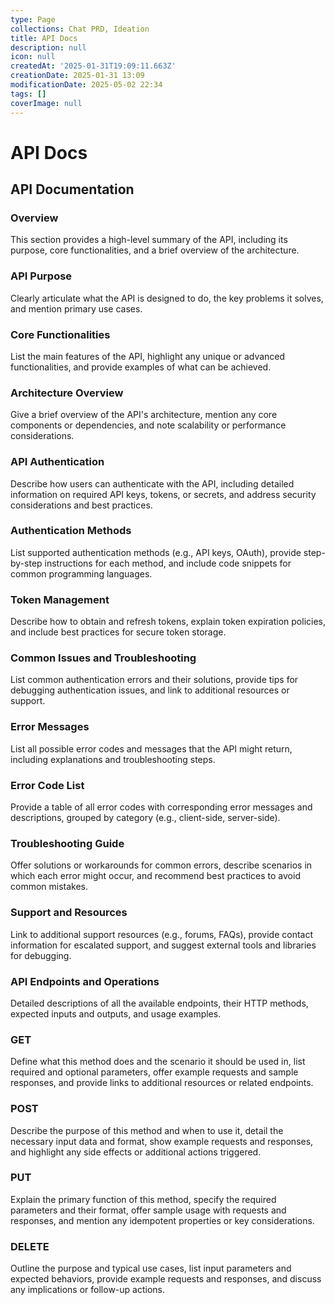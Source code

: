 ```yaml
---
type: Page
collections: Chat PRD, Ideation
title: API Docs
description: null
icon: null
createdAt: '2025-01-31T19:09:11.663Z'
creationDate: 2025-01-31 13:09
modificationDate: 2025-05-02 22:34
tags: []
coverImage: null
---
```


# API Docs

## API Documentation

### Overview

This section provides a high-level summary of the API, including its purpose, core functionalities, and a brief overview of the architecture.

### API Purpose

Clearly articulate what the API is designed to do, the key problems it solves, and mention primary use cases.

### Core Functionalities

List the main features of the API, highlight any unique or advanced functionalities, and provide examples of what can be achieved.

### Architecture Overview

Give a brief overview of the API's architecture, mention any core components or dependencies, and note scalability or performance considerations.

### API Authentication

Describe how users can authenticate with the API, including detailed information on required API keys, tokens, or secrets, and address security considerations and best practices.

### Authentication Methods

List supported authentication methods (e.g., API keys, OAuth), provide step-by-step instructions for each method, and include code snippets for common programming languages.

### Token Management

Describe how to obtain and refresh tokens, explain token expiration policies, and include best practices for secure token storage.

### Common Issues and Troubleshooting

List common authentication errors and their solutions, provide tips for debugging authentication issues, and link to additional resources or support.

### Error Messages

List all possible error codes and messages that the API might return, including explanations and troubleshooting steps.

### Error Code List

Provide a table of all error codes with corresponding error messages and descriptions, grouped by category (e.g., client-side, server-side).

### Troubleshooting Guide

Offer solutions or workarounds for common errors, describe scenarios in which each error might occur, and recommend best practices to avoid common mistakes.

### Support and Resources

Link to additional support resources (e.g., forums, FAQs), provide contact information for escalated support, and suggest external tools and libraries for debugging.

### API Endpoints and Operations

Detailed descriptions of all the available endpoints, their HTTP methods, expected inputs and outputs, and usage examples.

### GET

Define what this method does and the scenario it should be used in, list required and optional parameters, offer example requests and sample responses, and provide links to additional resources or related endpoints.

### POST

Describe the purpose of this method and when to use it, detail the necessary input data and format, show example requests and responses, and highlight any side effects or additional actions triggered.

### PUT

Explain the primary function of this method, specify the required parameters and their format, offer sample usage with requests and responses, and mention any idempotent properties or key considerations.

### DELETE

Outline the purpose and typical use cases, list input parameters and expected behaviors, provide example requests and responses, and discuss any implications or follow-up actions.

